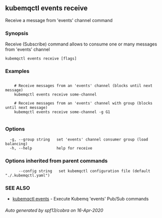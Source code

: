 ## kubemqctl events receive

Receive a message from 'events' channel command

### Synopsis

Receive (Subscribe) command allows to consume one or many messages from 'events' channel

```
kubemqctl events receive [flags]
```

### Examples

```

	# Receive messages from an 'events' channel (blocks until next message)
	kubemqctl events receive some-channel

	# Receive messages from an 'events' channel with group (blocks until next message)
	kubemqctl events receive some-channel -g G1


```

### Options

```
  -g, --group string   set 'events' channel consumer group (load balancing)
  -h, --help           help for receive
```

### Options inherited from parent commands

```
      --config string   set kubemqctl configuration file (default "./.kubemqctl.yaml")
```

### SEE ALSO

* [kubemqctl events](kubemqctl_events.md)	 - Execute Kubemq 'events' Pub/Sub commands

###### Auto generated by spf13/cobra on 16-Apr-2020
